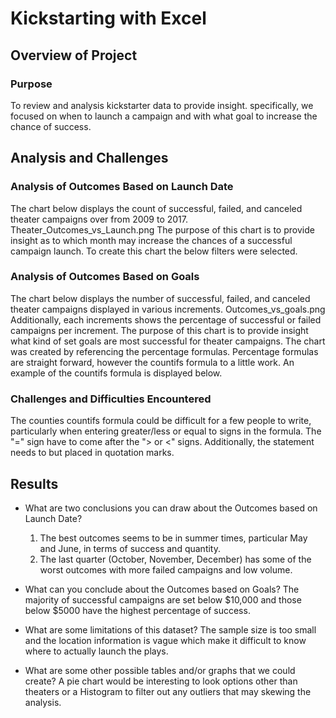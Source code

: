 # **Kickstarting with Excel**

## **Overview of Project**

### **Purpose**
To review and analysis kickstarter data to provide insight.
specifically, we focused on when to launch a campaign and with what goal to increase the chance of success.
    
## **Analysis and Challenges**

### **Analysis of Outcomes Based on Launch Date**
The chart below displays the count of successful, failed, and canceled theater campaigns over from 2009 to 2017. 
Theater_Outcomes_vs_Launch.png
The purpose of this chart is to provide insight as to which month may increase the chances of a successful campaign launch.
To create this chart the below filters were selected.

### **Analysis of Outcomes Based on Goals**
The chart below displays the number of successful, failed, and canceled theater campaigns displayed in various increments.
Outcomes_vs_goals.png
Additionally, each increments shows the percentage of successful or failed campaigns per increment.
The purpose of this chart is to provide insight what kind of set goals are most successful for theater campaigns.
The chart was created by referencing the percentage formulas.
Percentage formulas are straight forward, however the countifs formula to a little work.
An example of the countifs formula is displayed below.

### **Challenges and Difficulties Encountered**
The counties countifs formula could be difficult for a few people to write, particularly when entering greater/less or equal to signs in the formula. 
The "=" sign have to come after the "> or <" signs. Additionally, the statement needs to but placed in quotation marks.

## **Results**

- What are two conclusions you can draw about the Outcomes based on Launch Date?
  1. The best outcomes seems to be in summer times, particular May and June, in terms of success and quantity.
  2. The last quarter (October, November, December) has some of the worst outcomes with more failed campaigns and low volume. 

- What can you conclude about the Outcomes based on Goals?
  The majority of successful campaigns are set below $10,000 and those below $5000 have the highest percentage of success. 
- What are some limitations of this dataset?
  The sample size is too small and the location information is vague which make it difficult to know where to actually launch the plays. 
- What are some other possible tables and/or graphs that we could create?
  A pie chart would be interesting to look options other than theaters or a Histogram to filter out any outliers that may skewing the analysis.

 
